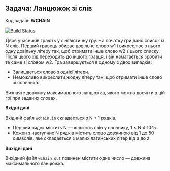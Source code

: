 ## Задача: Ланцюжок зі слів
Код задачi: **WCHAIN**  

[![Build Status](https://travis-ci.com/Ravenen/algo_lab_4.svg?branch=master)](https://travis-ci.com/Ravenen/algo_lab_4)

Двоє учасникiв грають у лiнгвiстичну гру. На початку гри дано список iз N слiв.
Перший гравець обирає довiльне слово w1 i викреслює з нього одну довiльну лiтеру
так, щоб отримати iнше слово w2 з цього списку. Пiсля цього хiд переходить до
iншого гравця, i вiн намагається зробити те саме зi словом w2.
Гра завершується в одному з двох випадкiв:
- Залишається слово з однiєї лiтери.
- Неможливо викреслити жодну лiтеру так, щоб отримати iнше слово зi словника.

Визначте довжину максимального ланцюжка, якого можна досягти в цiй грi при
заданих словах. 

**Вхiднi данi**

Вхiдний файл ```wchain.in``` складається з N + 1 рядкiв.
- Перший рядок мiстить N — кiлькiсть слiв у словнику, 1 ≤ N ≤ 10^5.
- Кожен з наступних N рядкiв мiстить слово довжиною вiд 1 до 50 символiв, яке
складається з малих латинських лiтер вiд a до z.

**Вихiднi данi**

Вихiдний файл ```wchain.out``` повинен мiстити одне число — довжина максимального
ланцюжка.
